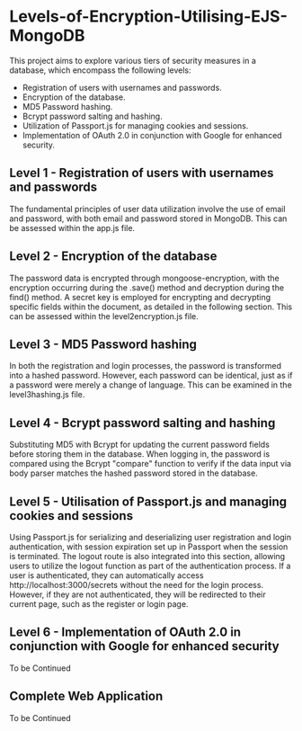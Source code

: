 # Levels-of-Encryption-Utilising-EJS-MongoDB

This project aims to explore various tiers of security measures in a database, which encompass the following levels:

- Registration of users with usernames and passwords.
- Encryption of the database.
- MD5 Password hashing.
- Bcrypt password salting and hashing.
- Utilization of Passport.js for managing cookies and sessions.
- Implementation of OAuth 2.0 in conjunction with Google for enhanced security.


## Level 1 - Registration of users with usernames and passwords

The fundamental principles of user data utilization involve the use of email and password, with both email and password stored in MongoDB. This can be assessed within the app.js file.

## Level 2 - Encryption of the database

The password data is encrypted through mongoose-encryption, with the encryption occurring during the .save() method and decryption during the find() method. A secret key is employed for encrypting and decrypting specific fields within the document, as detailed in the following section. This can be assessed within the level2encryption.js file.

## Level 3 - MD5 Password hashing

In both the registration and login processes, the password is transformed into a hashed password. However, each password can be identical, just as if a password were merely a change of language. This can be examined in the level3hashing.js file.

## Level 4 - Bcrypt password salting and hashing

Substituting MD5 with Bcrypt for updating the current password fields before storing them in the database. When logging in, the password is compared using the Bcrypt "compare" function to verify if the data input via body parser matches the hashed password stored in the database.

## Level 5 - Utilisation of Passport.js and managing cookies and sessions

Using Passport.js for serializing and deserializing user registration and login authentication, with session expiration set up in Passport when the session is terminated. The logout route is also integrated into this section, allowing users to utilize the logout function as part of the authentication process. If a user is authenticated, they can automatically access http://localhost:3000/secrets without the need for the login process. However, if they are not authenticated, they will be redirected to their current page, such as the register or login page.

## Level 6 - Implementation of OAuth 2.0 in conjunction with Google for enhanced security

To be Continued

## Complete Web Application

To be Continued
